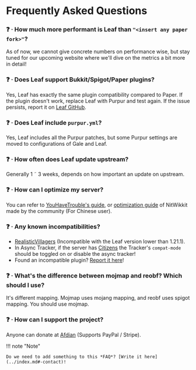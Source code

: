 # Frequently Asked Questions

### ❓ · How much more performant is Leaf than `"<insert any paper fork>"`?
As of now, we cannot give concrete numbers on performance wise, but stay tuned for our upcoming website where we'll dive on the metrics a bit more in detail!

### ❓ · Does Leaf support Bukkit/Spigot/Paper plugins?
Yes, Leaf has exactly the same plugin compatibility compared to Paper. If the plugin doesn't work, replace Leaf with Purpur and test again. If the issue persists, report it on [Leaf GitHub](https://github.com/Winds-Studio/Leaf/issues).

### ❓ · Does Leaf include `purpur.yml`?
Yes, Leaf includes all the Purpur patches, but some Purpur settings are moved to configurations of Gale and Leaf.

### ❓ · How often does Leaf update upstream?
Generally 1 ˜ 3 weeks, depends on how important an update on upstream.

### ❓ · How can I optimize my server?
You can refer to [YouHaveTrouble's guide](https://github.com/YouHaveTrouble/minecraft-optimization), or [optimization guide](https://nitwikit.yizhan.wiki/Java/optimize) of NitWikkit made by the community (For Chinese user).

### ❓ · Any known incompatibilities?
* [RealisticVillagers](https://www.spigotmc.org/resources/realisticvillagers.105055) (Incompatible with the Leaf version lower than 1.21.1).
* In Async Tracker, if the server has [Citizens](https://www.spigotmc.org/resources/citizens.13811) the Tracker's `compat-mode` should be toggled on or disable the async tracker!
* Found an incompatible plugin? [Report it here](https://github.com/Winds-Studio/Leaf/issues)!

### ❓ · What's the difference between mojmap and reobf? Which should I use?
It's different mapping. Mojmap uses mojang mapping, and reobf uses spigot mapping. You should use mojmap.

### ❓ · How can I support the project?
Anyone can donate at [Afdian](https://afdian.com/a/Dreeam) (Supports PayPal / Stripe).

!!! note "Note"

    Do we need to add something to this *FAQ*? [Write it here](../index.md#-contact)!
